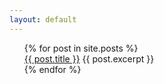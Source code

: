 ```yaml
---
layout: default
---
```


<ul>
  {% for post in site.posts %}
      <div class="container grid_page">
      <a href="{{ post.url }}">{{ post.title }}</a>
      {{ post.excerpt }}
      </div>
  {% endfor %}
</ul>